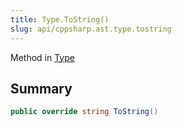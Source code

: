 ```yaml
---
title: Type.ToString()
slug: api/cppsharp.ast.type.tostring
---
```

Method in [Type](/api/cppsharp/ast/type)

## Summary



```csharp
public override string ToString()
```

